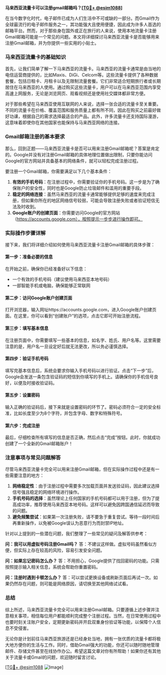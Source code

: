 **马来西亚流量卡可以注册gmail邮箱吗？[[TG💪+ @esim1088](https://t.me/s/esim1088)]**

在当今数字化时代，电子邮件已成为人们生活中不可或缺的一部分。而Gmail作为全球最流行的电子邮件服务之一，其功能强大且使用便捷，因此成为许多人首选的邮箱平台。然而，对于那些身在国外或正在旅行的人来说，使用本地流量卡注册Gmail邮箱可能是一个常见的问题。本文将详细探讨马来西亚流量卡是否能够用来注册Gmail邮箱，并为你提供一些实用的小贴士。

### 马来西亚流量卡的基础知识

首先，让我们简单了解一下马来西亚的流量卡。马来西亚的流量卡通常是由当地的电信运营商提供的，比如Maxis、DiGi、Celcom等。这些流量卡提供了各种数据套餐，包括日租卡、月租卡以及无限制流量套餐。它们非常适合短期旅行者或长期居住在马来西亚的人使用。通过购买这些流量卡，用户可以在马来西亚范围内享受高速上网服务，无论是浏览网页、观看视频还是使用社交媒体都非常方便。

对于那些希望在马来西亚使用互联网的人来说，选择一张合适的流量卡至关重要。不同的流量卡在价格、覆盖范围和服务质量上都有所不同，因此在购买之前最好做好功课，根据自己的需求选择最适合的产品。此外，许多流量卡还支持国际漫游，这意味着即使你在其他国家也能保持与马来西亚网络的连接。

### Gmail邮箱注册的基本要求

那么，回到正题——马来西亚流量卡是否可以用来注册Gmail邮箱呢？答案是肯定的。Google并没有对注册Gmail邮箱的具体地理位置做出限制，只要你能访问Google的官方网站并具备基本的网络条件，就可以轻松完成注册过程。

要注册一个Gmail邮箱，你需要满足以下几个基本条件：
1. **有效的手机号码**：在注册过程中，你需要验证你的手机号码。这一步是为了确保账户的安全性，同时也是Google防止垃圾邮件和滥用的重要手段。
2. **稳定的网络连接**：虽然马来西亚的流量卡通常能够提供足够的速度来完成注册，但如果你所在的地区网络信号较弱，可能会导致注册失败或者验证短信无法及时收到。
3. **Google账户的创建页面**：你需要访问Google的官方网站（https://accounts.google.com），按照提示一步步进行操作即可。

### 实际操作步骤详解

接下来，我们将详细介绍如何使用马来西亚流量卡注册Gmail邮箱的具体步骤：

#### 第一步：准备必要的信息
在开始之前，确保你已经准备好以下信息：
- 一个有效的手机号码（建议使用马来西亚本地号码）
- 一部智能手机或电脑，确保能够正常联网

#### 第二步：访问Google账户创建页面
打开浏览器，输入网址https://accounts.google.com，进入Google账户创建页面。在这里，你可以看到“创建账户”的选项，点击它即可开始注册流程。

#### 第三步：填写基本信息
在注册页面中，你需要填写一些基本的信息，如名字、姓氏、用户名等。这里需要注意的是，用户名一旦设定好后就无法更改，所以务必谨慎选择。

#### 第四步：验证手机号码
填写完基本信息后，系统会要求你输入手机号码以进行验证。点击“下一步”后，Google会发送一条包含验证码的短信到你填写的手机上。请确保你的手机信号良好，以便及时接收验证码。

#### 第五步：设置密码
输入正确的验证码后，接下来就是设置密码的环节了。密码必须符合一定的安全标准，比如长度至少为8个字符，并包含字母、数字和特殊符号。

#### 第六步：完成注册
最后，仔细检查所有填写的信息是否正确，然后点击“完成”按钮。此时，你就成功创建了一个全新的Gmail邮箱账户！

### 注意事项与常见问题解答

尽管马来西亚流量卡完全可以用来注册Gmail邮箱，但在实际操作过程中还是有一些需要注意的地方：

1. **网络稳定性**：由于注册过程中需要多次加载页面并发送验证码，因此建议选择信号强且稳定的网络环境进行操作。
2. **手机号码的选择**：虽然理论上任何国家的手机号码都可以用于注册，但为了提高成功率，推荐使用马来西亚本地号码。这样可以避免因跨国通信延迟而导致的问题。
3. **避免频繁尝试**：如果第一次注册失败，请不要急于重复尝试。等待一段时间后再重新操作，以免被Google误认为恶意行为而封禁IP地址。

针对以上提到的一些潜在问题，我们整理了一些常见的疑问及解答供参考：

**问：我可以用虚拟号码注册Gmail吗？**
答：不建议这样做。虚拟号码虽然看似方便，但实际上存在较高的风险，容易引发安全问题。

**问：如果忘记密码怎么办？**
答：不用担心，Google提供了找回密码的功能。只需按照提示输入相关信息，系统会帮助你重置密码。

**问：注册时遇到卡顿怎么办？**
答：可以尝试更换设备或刷新页面后再试一次。如果仍然存在问题，则可能是网络原因，请切换至其他网络试试看。

### 总结

综上所述，马来西亚流量卡完全可以用来注册Gmail邮箱。只要遵循上述步骤并注意相关事项，相信每位用户都能顺利完成整个注册过程。当然，在日常使用过程中也要时刻关注账户安全，定期更新密码并开启双重身份验证等功能，以保障个人信息不受侵害。

无论你是计划前往马来西亚旅游还是已经身处当地，拥有一张优质的流量卡都将极大地方便你的生活与工作。同时，借助Gmail强大的功能，你还可以随时随地管理邮件、存储文件甚至在线协作办公。希望这篇文章对你有所帮助！如果你还有其他关于流量卡或Gmail的问题，欢迎随时留言讨论。

[[TG💪+ @esim1088](https://t.me/s/esim1088) ![Image](https://i.postimg.cc/4NQfJmqS/Snipaste-2025-05-13-00-14-12.png)]
